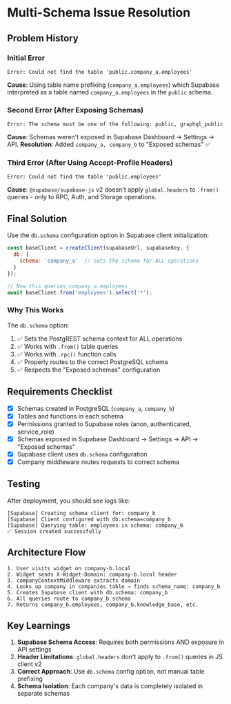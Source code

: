 # Multi-Schema Issue Resolution

## Problem History

### Initial Error
```
Error: Could not find the table 'public.company_a.employees'
```
**Cause**: Using table name prefixing (`company_a.employees`) which Supabase interpreted as a table named `company_a.employees` in the `public` schema.

### Second Error (After Exposing Schemas)
```
Error: The schema must be one of the following: public, graphql_public
```
**Cause**: Schemas weren't exposed in Supabase Dashboard → Settings → API.
**Resolution**: Added `company_a, company_b` to "Exposed schemas" ✅

### Third Error (After Using Accept-Profile Headers)
```
Error: Could not find the table 'public.employees'
```
**Cause**: `@supabase/supabase-js` v2 doesn't apply `global.headers` to `.from()` queries - only to RPC, Auth, and Storage operations.

## Final Solution

Use the `db.schema` configuration option in Supabase client initialization:

```javascript
const baseClient = createClient(supabaseUrl, supabaseKey, {
  db: {
    schema: 'company_a'  // Sets the schema for ALL operations
  }
});

// Now this queries company_a.employees
await baseClient.from('employees').select('*');
```

### Why This Works

The `db.schema` option:
1. ✅ Sets the PostgREST schema context for ALL operations
2. ✅ Works with `.from()` table queries
3. ✅ Works with `.rpc()` function calls
4. ✅ Properly routes to the correct PostgreSQL schema
5. ✅ Respects the "Exposed schemas" configuration

## Requirements Checklist

- [x] Schemas created in PostgreSQL (`company_a`, `company_b`)
- [x] Tables and functions in each schema
- [x] Permissions granted to Supabase roles (anon, authenticated, service_role)
- [x] Schemas exposed in Supabase Dashboard → Settings → API → "Exposed schemas"
- [x] Supabase client uses `db.schema` configuration
- [x] Company middleware routes requests to correct schema

## Testing

After deployment, you should see logs like:
```
[Supabase] Creating schema client for: company_b
[Supabase] Client configured with db.schema=company_b
[Supabase] Querying table: employees in schema: company_b
✅ Session created successfully
```

## Architecture Flow

```
1. User visits widget on company-b.local
2. Widget sends X-Widget-Domain: company-b.local header
3. companyContextMiddleware extracts domain
4. Looks up company in companies table → finds schema_name: company_b
5. Creates Supabase client with db.schema: company_b
6. All queries route to company_b schema
7. Returns company_b.employees, company_b.knowledge_base, etc.
```

## Key Learnings

1. **Supabase Schema Access**: Requires both permissions AND exposure in API settings
2. **Header Limitations**: `global.headers` don't apply to `.from()` queries in JS client v2
3. **Correct Approach**: Use `db.schema` config option, not manual table prefixing
4. **Schema Isolation**: Each company's data is completely isolated in separate schemas
